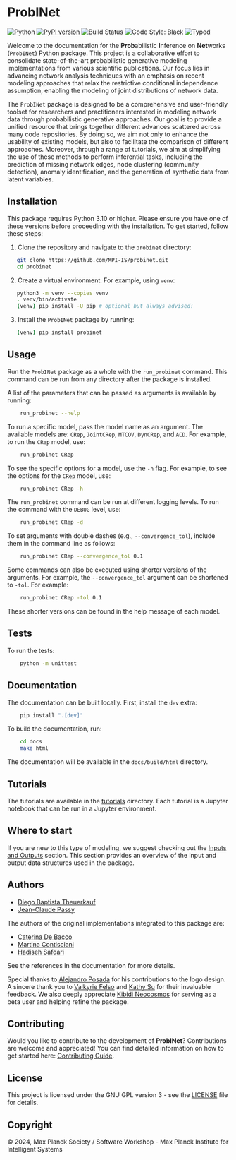 # ProbINet

![Python](https://img.shields.io/pypi/pyversions/probinet)
[![PyPI version](https://img.shields.io/pypi/v/probinet.svg)](https://pypi.org/project/probinet/)
![Build Status](https://github.com/MPI-IS/probinet/actions/workflows/test.yml/badge.svg)
![Code Style: Black](https://img.shields.io/badge/code%20style-black-000000.svg)
![Typed](https://img.shields.io/badge/typed-yes-brightgreen)

Welcome to the documentation for the **Prob**abilistic **I**nference on **Net**works (``ProbINet``) Python
package. This project is a collaborative effort to consolidate state-of-the-art probabilistic generative modeling implementations from various
scientific publications. Our focus lies in advancing network analysis techniques with an emphasis on recent modeling
approaches that relax the restrictive conditional independence assumption, enabling the modeling of joint
distributions of network data.

The ``ProbINet`` package is designed to be a comprehensive and user-friendly toolset for
researchers and practitioners interested in modeling network data through probabilistic 
generative approaches. Our goal is to provide a unified resource that brings together different advances scattered across many code repositories.
By doing so, we aim not only to enhance the usability of existing models, but also to facilitate the comparison
of different approaches. Moreover, through a range of tutorials, we aim at simplifying the use of these methods
to perform inferential tasks, including the prediction of missing network edges, node clustering (community detection),
anomaly identification, and the generation of synthetic data from latent variables.

## Installation


This package requires Python 3.10 or higher. Please ensure you have one of these versions before proceeding with the installation.
To get started, follow these steps:

1. Clone the repository and navigate to the `probinet` directory:

```bash
   git clone https://github.com/MPI-IS/probinet.git
   cd probinet
````

2. Create a virtual environment. For example, using ``venv``:

```bash
   python3 -m venv --copies venv
   . venv/bin/activate
   (venv) pip install -U pip # optional but always advised!
```

3. Install the ``ProbINet`` package by running:

```bash
   (venv) pip install probinet
```

## Usage

Run the ``ProbINet`` package as a whole with the `run_probinet` command. This command can be run 
from any directory after the package is installed.

A list of the parameters that can be passed as arguments is available by running:

```bash
    run_probinet --help
```

To run a specific model, pass the model name as an argument. The available models are: `CRep`, `JointCRep`, `MTCOV`, `DynCRep`, and `ACD`. For example, to run the `CRep` model, use:

```bash
    run_probinet CRep
```

To see the specific options for a model, use the `-h` flag. For example, to see the options for the `CRep` model, use:

```bash
    run_probinet CRep -h
```

The `run_probinet` command can be run at different logging levels. To run the command with the `DEBUG` level, use:

```bash
    run_probinet CRep -d
```

To set arguments with double dashes (e.g., `--convergence_tol`), include them in the command line 
as follows:

```bash
    run_probinet CRep --convergence_tol 0.1
```

Some commands can also be executed using shorter versions of the arguments. For example, the 
`--convergence_tol` argument can be shortened to `-tol`. For example:

```bash
    run_probinet CRep -tol 0.1
```
These shorter versions can be found in the help message of each model.

## Tests

To run the tests:

```bash
    python -m unittest
```

## Documentation

The documentation can be built locally. First, install the `dev` extra:

```bash
    pip install ".[dev]"
```

To build the documentation, run:

```bash
    cd docs
    make html
```

The documentation will be available in the `docs/build/html` directory.

## Tutorials

The tutorials are available in the [tutorials](https://github.com/MPI-IS/probinet/tree/develop/docs/source/tutorials) 
directory.
Each tutorial is a Jupyter 
notebook that can be run in a Jupyter environment. 

## Where to start

If you are new to this type of modeling, we suggest checking out the [Inputs and Outputs](https://mpi-is.github.io/probinet/start.html) section. 
This section provides an overview of the input and output data structures used in the package.

## Authors

- [Diego Baptista Theuerkauf](https://github.com/diegoabt)
- [Jean-Claude Passy](https://is.mpg.de/person/jpassy)

The authors of the original implementations integrated to this package are:

- [Caterina De Bacco](https://cdebacco.com/) 
- [Martina Contisciani](https://github.com/mcontisc) 
- [Hadiseh Safdari](https://github.com/hds-safdari)

See the references in the documentation for more details.

Special thanks to [Alejandro Posada](https://is.mpg.de/~posada) for his contributions to the 
logo design. A sincere thank you to [Valkyrie Felso](https://github.com/vmfelso) and [Kathy Su](https://github.com/ksu00) for their invaluable feedback. 
We also deeply appreciate [Kibidi Neocosmos](https://github.com/kibidi) for serving as a beta user and helping refine the 
package.

## Contributing

Would you like to contribute to the development of **ProbINet**? Contributions are welcome and 
appreciated! You can find detailed information on how to get started here: [Contributing Guide](https://mpi-is.github.io/probinet/contributing.html).


## License

This project is licensed under the GNU GPL version 3 - see the [LICENSE](https://github.com/MPI-IS/probinet/blob/develop/LICENSE.md) file for
details.


## Copyright

© 2024, Max Planck Society / Software Workshop - Max Planck Institute for Intelligent Systems
